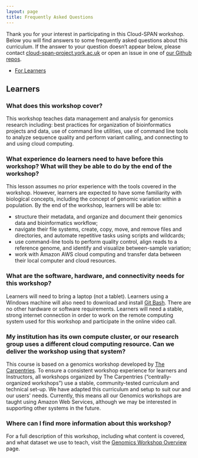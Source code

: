 ```yaml
---
layout: page
title: Frequently Asked Questions
---
```


Thank you for your interest in participating in this Cloud-SPAN workshop. Below you will find answers to some frequently asked questions about this curriculum. If the answer to your question doesn’t appear below, please contact [cloud-span-project.york.ac.uk](mailto:cloud-span-project.york.ac.uk) or open an issue in one of [our Github repos]("https://github.com/Cloud-SPAN"). 

* [For Learners](#learners)

## <a id="learners"></a> Learners

### What does this workshop cover? 

This workshop teaches data management and analysis for genomics research including: best practices for organization of bioinformatics projects and data, use of command line utilities, use of command line tools to analyze sequence quality and perform variant calling, and connecting to and using cloud computing. 

### What experience do learners need to have before this workshop? What will they be able to do by the end of the workshop? 

This lesson assumes no prior experience with the tools covered in the workshop. However, learners are expected to have some familiarity with biological concepts, including the concept of genomic variation within a population. By the end of the workshop, learners will be able to: 

- structure their metadata, and organize and document their genomics data and bioinformatics workflow;
- navigate their file systems, create, copy, move, and remove files and directories, and automate repetitive tasks using scripts and wildcards;
- use command-line tools to perform quality control, align reads to a reference genome, and identify and visualize between-sample variation;
- work with Amazon AWS cloud computing and transfer data between their local computer and cloud resources.

### What are the software, hardware, and connectivity needs for this workshop?

Learners will need to bring a laptop (not a tablet). Learners using a Windows machine will also need to download and install [Git Bash](https://gitforwindows.org). There are no other hardware or software requirements. Learners will need a stable, strong internet connection in order to work on the remote computing system used for this workshop and participate in the online video call.

### My institution has its own compute cluster, or our research group uses a different cloud computing resource. Can we deliver the workshop using that system?

This course is based on a genomics workshop developed by [The Carpentries]("https://datacarpentry.org/genomics-workshop/"). To ensure a consistent workshop experience for learners and Instructors, all workshops organized by The Carpentries (“centrally-organized workshops”) use a stable, community-tested curriculum and technical set-up. We have adapted this curriculum and setup to suit our and our users' needs. Currently, this means all our Genomics workshops are taught using Amazon Web Services, although we may be interested in supporting other systems in the future. 

### Where can I find more information about this workshop?
For a full description of this workshop, including what content is covered, and what dataset we use to teach, visit the [Genomics Workshop Overview](https://cloud-span.github.io/genomics01-intro/) page. 
